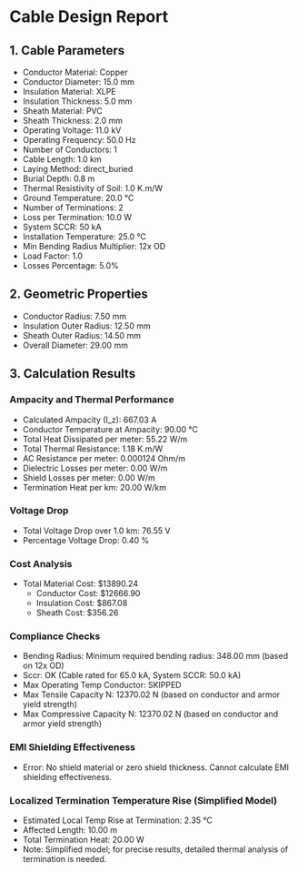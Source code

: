 # Cable Design Report

## 1. Cable Parameters
- Conductor Material: Copper
- Conductor Diameter: 15.0 mm
- Insulation Material: XLPE
- Insulation Thickness: 5.0 mm
- Sheath Material: PVC
- Sheath Thickness: 2.0 mm
- Operating Voltage: 11.0 kV
- Operating Frequency: 50.0 Hz
- Number of Conductors: 1
- Cable Length: 1.0 km
- Laying Method: direct_buried
- Burial Depth: 0.8 m
- Thermal Resistivity of Soil: 1.0 K.m/W
- Ground Temperature: 20.0 °C
- Number of Terminations: 2
- Loss per Termination: 10.0 W
- System SCCR: 50 kA
- Installation Temperature: 25.0 °C
- Min Bending Radius Multiplier: 12x OD
- Load Factor: 1.0
- Losses Percentage: 5.0%

## 2. Geometric Properties
- Conductor Radius: 7.50 mm
- Insulation Outer Radius: 12.50 mm
- Sheath Outer Radius: 14.50 mm
- Overall Diameter: 29.00 mm

## 3. Calculation Results
### Ampacity and Thermal Performance
- Calculated Ampacity (I_z): 667.03 A
- Conductor Temperature at Ampacity: 90.00 °C
- Total Heat Dissipated per meter: 55.22 W/m
- Total Thermal Resistance: 1.18 K.m/W
- AC Resistance per meter: 0.000124 Ohm/m
- Dielectric Losses per meter: 0.00 W/m
- Shield Losses per meter: 0.00 W/m
- Termination Heat per km: 20.00 W/km

### Voltage Drop
- Total Voltage Drop over 1.0 km: 76.55 V
- Percentage Voltage Drop: 0.40 %

### Cost Analysis
- Total Material Cost: $13890.24
  - Conductor Cost: $12666.90
  - Insulation Cost: $867.08
  - Sheath Cost: $356.26

### Compliance Checks
- Bending Radius: Minimum required bending radius: 348.00 mm (based on 12x OD)
- Sccr: OK (Cable rated for 65.0 kA, System SCCR: 50.0 kA)
- Max Operating Temp Conductor: SKIPPED
- Max Tensile Capacity N: 12370.02 N (based on conductor and armor yield strength)
- Max Compressive Capacity N: 12370.02 N (based on conductor and armor yield strength)

### EMI Shielding Effectiveness
- Error: No shield material or zero shield thickness. Cannot calculate EMI shielding effectiveness.

### Localized Termination Temperature Rise (Simplified Model)
- Estimated Local Temp Rise at Termination: 2.35 °C
- Affected Length: 10.00 m
- Total Termination Heat: 20.00 W
- Note: Simplified model; for precise results, detailed thermal analysis of termination is needed.
